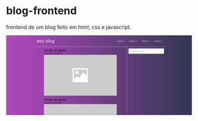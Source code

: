 # blog-frontend

frontend de um blog feito em html, css e javascript.

![alt text](https://github.com/kevin3033/blog-frontend/blob/main/screenshot-blog.png)
